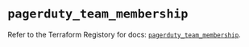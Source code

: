 # `pagerduty_team_membership`

Refer to the Terraform Registory for docs: [`pagerduty_team_membership`](https://www.terraform.io/docs/providers/pagerduty/r/team_membership).
